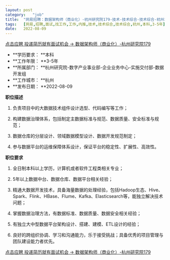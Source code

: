 ```yaml
---
layout:	post
category:	"job"
title:	"网易招聘：数据架构师（商业化）-杭州研究院179-技术-技术综合-技术综合-杭州本科3-5年"
tags:	[网易,招聘,面试,找工作,工作,内推,技术,技术综合,技术综合,杭州,本科,3-5年]
date:	2022-08-09
---
```


[点击应聘 投递简历就有面试机会 ->  数据架构师（商业化）-杭州研究院179](http://mobile.bole.netease.com/bole/boleDetail?id=25239&employeeId=346f03c3cda5f04c&key=all)



- **学历要求： **本科
- **工作年限： **3-5年
- **所属部门： **杭州研究院-数字产业事业部-企业业务中心-实施交付部-数据开发组
- **工作城市： **杭州
- **发布日期： **2022-08-09



**职位描述**

1. 负责项目中的大数据技术组件设计选型、代码编写等工作；

2. 构建数据治理体系，包括制定主数据标准与规范、数据质量、安全标准与规范；

3. 数据仓库的分层设计、领域数据模型设计、数据开发规范制定；

4. 参与数据平台的运维保障体系设计，保证平台的稳定性、扩展性、高效性。



**职位要求**

1. 全日制本科以上学历，计算机或者软件工程类相关专业；

2. 5年以上数据中台、数据仓库、数据平台相关经验；

3. 精通大数据开发技术，具备海量数据的处理经验，包括Hadoop生态、Hive、Spark、Flink、HBase、Flume、Kafka、Elasticsearch等，能独立解决技术问题；

4. 掌握数据治理方法，有数据标准、数据质量、数据安全相关经验；

5. 有独立大中型数据平台架构设计、搭建、建模、ETL设计的经验；

6. 良好的跨组织协调、学习和沟通能力，乐于接受挑战；具备优秀的项目管理与团队建设能力者优先。



[点击应聘 投递简历就有面试机会 ->  数据架构师（商业化）-杭州研究院179](http://mobile.bole.netease.com/bole/boleDetail?id=25239&employeeId=346f03c3cda5f04c&key=all)